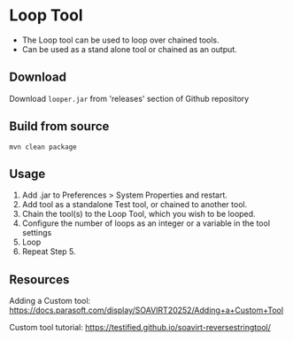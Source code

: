 # Loop Tool

- The Loop tool can be used to loop over chained tools.
- Can be used as a stand alone tool or chained as an output.

## Download
Download `looper.jar` from 'releases' section of Github repository

## Build from source
`mvn clean package`

## Usage
1. Add .jar to Preferences > System Properties and restart.
2. Add tool as a standalone Test tool, or chained to another tool.
3. Chain the tool(s) to the Loop Tool, which you wish to be looped.
4. Configure the number of loops as an integer or a variable in the tool settings
5. Loop
6. Repeat Step 5.

## Resources
Adding a Custom tool:
https://docs.parasoft.com/display/SOAVIRT20252/Adding+a+Custom+Tool

Custom tool tutorial:
https://testified.github.io/soavirt-reversestringtool/